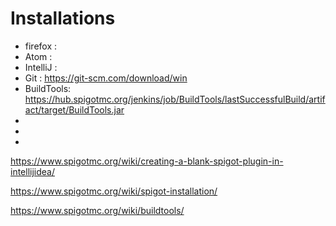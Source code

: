 
# Installations
 * firefox :
 * Atom :
 * IntelliJ :
 * Git : https://git-scm.com/download/win
 * BuildTools:  https://hub.spigotmc.org/jenkins/job/BuildTools/lastSuccessfulBuild/artifact/target/BuildTools.jar
 *
 *
 *

https://www.spigotmc.org/wiki/creating-a-blank-spigot-plugin-in-intellijidea/

https://www.spigotmc.org/wiki/spigot-installation/

https://www.spigotmc.org/wiki/buildtools/

